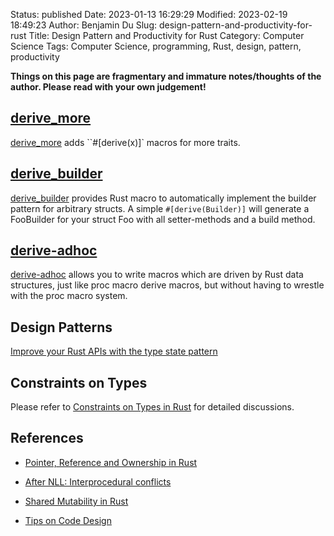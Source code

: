Status: published
Date: 2023-01-13 16:29:29
Modified: 2023-02-19 18:49:23
Author: Benjamin Du
Slug: design-pattern-and-productivity-for-rust
Title: Design Pattern and Productivity for Rust
Category: Computer Science
Tags: Computer Science, programming, Rust, design, pattern, productivity

**Things on this page are fragmentary and immature notes/thoughts of the author. Please read with your own judgement!**

## [derive_more](https://crates.io/crates/derive_more)
[derive_more](https://crates.io/crates/derive_more)
adds ``#[derive(x)]` macros for more traits.

## [derive_builder](https://crates.io/crates/derive_builder)
[derive_builder](https://crates.io/crates/derive_builder)
provides Rust macro to automatically implement the builder pattern for arbitrary structs. 
A simple `#[derive(Builder)]` will generate a FooBuilder for your struct Foo 
with all setter-methods and a build method.

## [derive-adhoc](https://crates.io/crates/derive-adhoc)
[derive-adhoc](https://crates.io/crates/derive-adhoc)
allows you to write macros 
which are driven by Rust data structures, 
just like proc macro derive macros, 
but without having to wrestle with the proc macro system.

## Design Patterns

[Improve your Rust APIs with the type state pattern](https://www.youtube.com/watch?v=_ccDqRTx-JU)

## Constraints on Types

Please refer to
[Constraints on Types in Rust]( https://www.legendu.net/misc/blog/type-constraints-in-rust )
for detailed discussions.

## References

- [Pointer, Reference and Ownership in Rust](https://www.legendu.net/misc/blog/pointer-reference-and-ownership-in-rust)

- [After NLL: Interprocedural conflicts](http://smallcultfollowing.com/babysteps/blog/2018/11/01/after-nll-interprocedural-conflicts/)

- [Shared Mutability in Rust](https://medium.com/swlh/shared-mutability-in-rust-part-1-of-3-21dc9803c623)

- [Tips on Code Design](https://www.legendu.net/misc/blog/tips-on-code-design)
